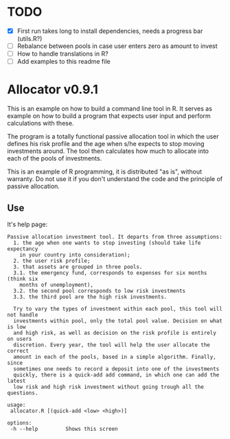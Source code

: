 # TODO

- [X] First run takes long to install dependencies, needs a progress bar (utils.R?)
- [ ] Rebalance between pools in case user enters zero as amount to invest
- [ ] How to handle translations in R?
- [ ] Add examples to this readme file

# Allocator v0.9.1

This is an example on how to build a command line tool in R. It serves as example on how to build a program that expects user input and perform calculations with these.


The program is a totally functional passive allocation tool in which the user defines his risk profile and the age when s/he expects to stop moving investments around. The tool then calculates how much to allocate into each of the pools of investments.

This is an example of R programming, it is distributed "as is", without warranty. Do not use it if you don't understand the code and the principle of passive allocation. 

## Use

It's help page: 

```
Passive allocation investment tool. It departs from three assumptions:
  1. the age when one wants to stop investing (should take life expectancy
    in your country into consideration);
  2. the user risk profile;
  3. that assets are grouped in three pools.
  3.1. the emergency fund, corresponds to expenses for six months (think six
    months of unemployment),
  3.2. the second pool corresponds to low risk investments
  3.3. the third pool are the high risk investments.

  Try to vary the types of investment within each pool, this tool will not handle
  investments within pool, only the total pool value. Decision on what is low
  and high risk, as well as decision on the risk profile is entirely on users
  discretion. Every year, the tool will help the user allocate the correct
  amount in each of the pools, based in a simple algorithm. Finally, since
  sometimes one needs to record a deposit into one of the investments
  quickly, there is a quick-add add command, in which one can add the latest
  low risk and high risk investment without going trough all the questions.

usage:
 allocator.R [(quick-add <low> <high>)]

options:
 -h --help         Shows this screen

```
